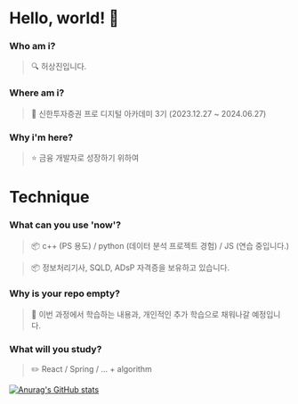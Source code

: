 # Hello, world! 👋

### Who am i? 

>  🔍 허상진입니다.

### Where am i? 

>  🌱 신한투자증권 프로 디지털 아카데미 3기 (2023.12.27 ~ 2024.06.27)

### Why i'm here? 

>  ⭐ 금융 개발자로 성장하기 위하여 

# Technique

### What can you use 'now'?

>  📦 c++ (PS 용도) / python (데이터 분석 프로젝트 경험) / JS (연습 중입니다.)

>  📦 정보처리기사, SQLD, ADsP 자격증을 보유하고 있습니다.

### Why is your repo empty?

>  💭 이번 과정에서 학습하는 내용과, 개인적인 추가 학습으로 채워나갈 예정입니다.

### What will you study?

>  ✏️ React / Spring / ... + algorithm

[![Anurag's GitHub stats](https://github-readme-stats.vercel.app/api?username=bookeers)](https://github.com/anuraghazra/github-readme-stats)
